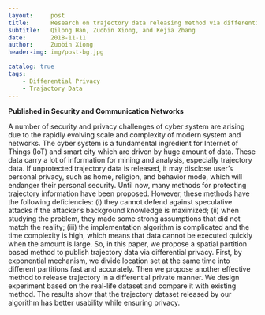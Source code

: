 ```yaml
---
layout:     post
title:      Research on trajectory data releasing method via differential privacy based on spatial partition
subtitle:   Qilong Han, Zuobin Xiong, and Kejia Zhang
date:       2018-11-11
author:     Zuobin Xiong
header-img: img/post-bg.jpg

catalog: true
tags:
    - Differential Privacy
    - Trajactory Data
---
```



**Published in Security and Communication Networks**

A number of security and privacy challenges of cyber system are arising due to the rapidly evolving scale and complexity of modern system and networks. The cyber system is a fundamental ingredient for Internet of Things (IoT) and smart city which are driven by huge amount of data. These data carry a lot of information for mining and analysis, especially trajectory data. If unprotected trajectory data is released, it may disclose user’s personal privacy, such as home, religion, and behavior mode, which will endanger their personal security. Until now, many methods for protecting trajectory information have been proposed. However, these methods have the following deficiencies: (i) they cannot defend against speculative attacks if the attacker’s background knowledge is maximized; (ii) when studying the problem, they made some strong assumptions that did not match the reality; (iii) the implementation algorithm is complicated and the time complexity is high, which means that data cannot be executed quickly when the amount is large. So, in this paper, we propose a spatial partition based method to publish trajectory data via differential privacy. First, by exponential mechanism, we divide location set at the same time into different partitions fast and accurately. Then we propose another effective method to release trajectory in a differential private manner. We design experiment based on the real-life dataset and compare it with existing method. The results show that the trajectory dataset released by our algorithm has better usability while ensuring privacy.
